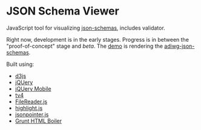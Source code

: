 JSON Schema Viewer
==================

JavaScript tool for visualizing [json-schemas](http://json-schema.org/), includes validator.

Right now, development is in the early stages. Progress is in between the "proof-of-concept" stage and *beta*.
The [demo](http://jlblcc.github.io/json-schema-viewer/) is rendering the
[adiwg-json-schemas](https://github.com/adiwg/adiwg-json-schemas).


Built using:
 - [d3js](http://d3js.org/)
 - [jQUery](http://jquery.com/)
 - [jQUery Mobile](http://jquerymobile.com/)
 - [tv4](http://geraintluff.github.io/tv4/)
 - [FileReader.js](http://bgrins.github.io/filereader.js/)
 - [highlight.js](https://highlightjs.org/)
 - [jsonpointer.js](https://github.com/alexeykuzmin/jsonpointer.js)
 - [Grunt HTML Boiler](https://github.com/mhulse/grunt-html-boiler)
 
